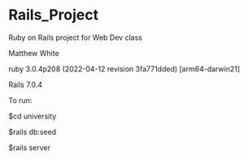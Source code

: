 # Rails_Project
Ruby on Rails project for Web Dev class

Matthew White


ruby 3.0.4p208 (2022-04-12 revision 3fa771dded) [arm64-darwin21]

Rails 7.0.4


To run:

$cd university

$rails db:seed

$rails server